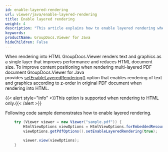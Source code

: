 ```yaml
---
id: enable-layered-rendering
url: viewer/java/enable-layered-rendering
title: Enable layered rendering
weight: 4
description: "This article explains how to enable layered rendering when viewing PDF Documents with GroupDocs.Viewer within your Java applications."
keywords: 
productName: GroupDocs.Viewer for Java
hideChildren: False
---
```

When rendering into HTML GroupDocs.Viewer renders text and graphics as a single layer that improves performance and reduces HTML document size. To improve content positioning when rendering multi-layered PDF document GroupDocs.Viewer for Java provides [setEnableLayeredRendering()](https://reference.groupdocs.com/viewer/java/com.groupdocs.viewer.options/PdfOptions#setEnableLayeredRendering(boolean)) option that enables rendering of text and graphics according to z-order in original PDF document when rendering into HTML.

{{< alert style="info" >}}This option is supported when rendering to HTML only.{{< /alert >}}

Following code sample demonstrates how to enable layered rendering.

```java
    try (Viewer viewer = new Viewer("sample.pdf")) {
        HtmlViewOptions viewOptions = HtmlViewOptions.forEmbeddedResources();
        viewOptions.getPdfOptions().setEnableLayeredRendering(true);
    
        viewer.view(viewOptions);
    }
```
